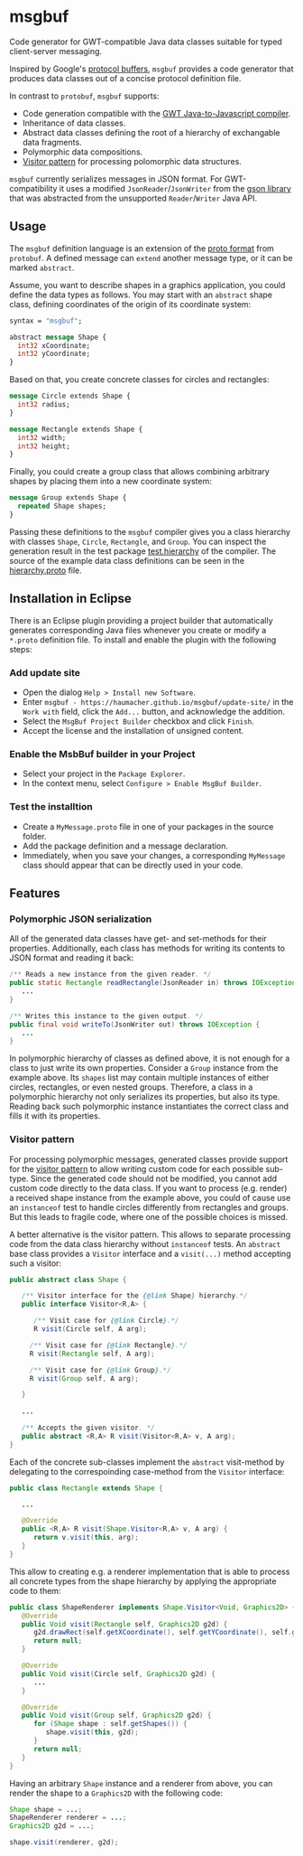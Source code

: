 # msgbuf
Code generator for GWT-compatible Java data classes suitable for typed client-server messaging.

Inspired by Google's [protocol buffers](https://developers.google.com/protocol-buffers), `msgbuf` provides a code generator that produces data classes out of a concise protocol definition file. 

In contrast to `protobuf`, `msgbuf` supports:
 * Code generation compatible with the [GWT Java-to-Javascript compiler](http://www.gwtproject.org/).
 * Inheritance of data classes.
 * Abstract data classes defining the root of a hierarchy of exchangable data fragments.
 * Polymorphic data compositions.
 * [Visitor pattern](https://en.wikipedia.org/wiki/Visitor_pattern) for processing polomorphic data structures.
 
`msgbuf` currently serializes messages in JSON format. For GWT-compatibility it uses a modified `JsonReader`/`JsonWriter` from the [gson library](https://github.com/google/gson) that was abstracted from the unsupported `Reader`/`Writer` Java API.

## Usage
 
The `msgbuf` definition language is an extension of the [proto format](https://developers.google.com/protocol-buffers/docs/proto3) from `protobuf`. A defined message can `extend` another message type, or it can be marked `abstract`. 

Assume, you want to describe shapes in a graphics application, you could define the data types as follows. You may start with an `abstract` shape class, defining coordinates of the origin of its coordinate system:
```protobuf
syntax = "msgbuf";

abstract message Shape {
  int32 xCoordinate;
  int32 yCoordinate;
}
```

Based on that, you create concrete classes for circles and rectangles:

```protobuf
message Circle extends Shape {
  int32 radius;
}

message Rectangle extends Shape {
  int32 width;
  int32 height;
}
```

Finally, you could create a group class that allows combining arbitrary shapes by placing them into a new coordinate system:

```protobuf
message Group extends Shape {
  repeated Shape shapes;
}
```

Passing these definitions to the `msgbuf` compiler gives you a class hierarchy with classes `Shape`, `Circle`, `Rectangle`, and `Group`. You can inspect the generation result in the test package [test.hierarchy](de.haumacher.msgbuf.generator/test/test/hierarchy/data) of the compiler. The source of the example data class definitions can be seen in the [hierarchy.proto](de.haumacher.msgbuf.generator/test/test/hierarchy/hierarchy.proto) file.

## Installation in Eclipse

There is an Eclipse plugin providing a project builder that automatically generates corresponding Java files whenever you create or modify a `*.proto` definition file. To install and enable the plugin with the following steps:

### Add update site

 * Open the dialog `Help > Install new Software`.
 * Enter `msgbuf - https://haumacher.github.io/msgbuf/update-site/` in the `Work with` field, click the `Add...` button, and acknowledge the addition. 
 * Select the `MsgBuf Project Builder` checkbox and click `Finish`. 
 * Accept the license and the installation of unsigned content.

### Enable the MsbBuf builder in your Project

 * Select your project in the `Package Explorer`.
 * In the context menu, select `Configure > Enable MsgBuf Builder`.

### Test the installtion

 * Create a `MyMessage.proto` file in one of your packages in the source folder.
 * Add the package definition and a message declaration.
 * Immediately, when you save your changes, a corresponding `MyMessage` class should appear that can be directly used in your code.

## Features

### Polymorphic JSON serialization

All of the generated data classes have get- and set-methods for their properties. Additionally, each class has methods for writing its contents to JSON format and reading it back:

```java
/** Reads a new instance from the given reader. */
public static Rectangle readRectangle(JsonReader in) throws IOException {
   ...
}

/** Writes this instance to the given output. */
public final void writeTo(JsonWriter out) throws IOException {
   ...
}
```

In polymorphic hierarchy of classes as defined above, it is not enough for a class to just write its own properties. Consider a `Group` instance from the example above. Its `shapes` list may contain multiple instances of either circles, rectangles, or even nested groups. Therefore, a class in a polymorphic hierarchy not only serializes its properties, but also its type. Reading back such polymorphic instance instantiates the correct class and fills it with its properties.

### Visitor pattern

For processing polymorphic messages, generated classes provide support for the [visitor pattern](https://en.wikipedia.org/wiki/Visitor_pattern) to allow writing custom code for each possible sub-type. Since the generated code should not be modified, you cannot add custom code directly to the data class. If you want to process (e.g. render) a received shape instance from the example above, you could of cause use an `instanceof` test to handle circles differently from rectangles and groups. But this leads to fragile code, where one of the possible choices is missed.

A better alternative is the visitor pattern. This allows to separate processing code from the data class hierarchy without `instanceof` tests. An `abstract` base class provides a `Visitor` interface and a `visit(...)` method accepting such a visitor:

```java
public abstract class Shape {

   /** Visitor interface for the {@link Shape} hierarchy.*/
   public interface Visitor<R,A> {

      /** Visit case for {@link Circle}.*/
      R visit(Circle self, A arg);

     /** Visit case for {@link Rectangle}.*/
     R visit(Rectangle self, A arg);

     /** Visit case for {@link Group}.*/
     R visit(Group self, A arg);

   }
  
   ...

   /** Accepts the given visitor. */
   public abstract <R,A> R visit(Visitor<R,A> v, A arg);
}
```

Each of the concrete sub-classes implement the `abstract` visit-method by delegating to the correspoinding case-method from the `Visitor` interface:

```java
public class Rectangle extends Shape {

   ...

   @Override
   public <R,A> R visit(Shape.Visitor<R,A> v, A arg) {
      return v.visit(this, arg);
   }
}
```

This allow to creating e.g. a renderer implementation that is able to process all concrete types from the shape hierarchy by applying the appropriate code to them:

```java
public class ShapeRenderer implements Shape.Visitor<Void, Graphics2D> {
   @Override
   public Void visit(Rectangle self, Graphics2D g2d) {
      g2d.drawRect(self.getXCoordinate(), self.getYCoordinate(), self.getWidth(), self.getHeight());
      return null;
   }

   @Override
   public Void visit(Circle self, Graphics2D g2d) {
      ...
   }

   @Override
   public Void visit(Group self, Graphics2D g2d) {
      for (Shape shape : self.getShapes()) {
         shape.visit(this, g2d);
      }
      return null;
   }
}
```

Having an arbitrary `Shape` instance and a renderer from above, you can render the shape to a `Graphics2D` with the following code:

```java
Shape shape = ...;
ShapeRenderer renderer = ...;
Graphics2D g2d = ...;

shape.visit(renderer, g2d);
```

